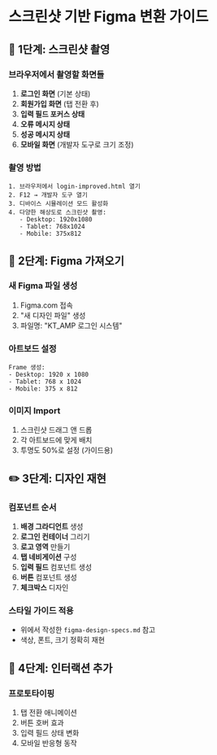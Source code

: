 # 스크린샷 기반 Figma 변환 가이드

## 📸 **1단계: 스크린샷 촬영**

### **브라우저에서 촬영할 화면들**
1. **로그인 화면** (기본 상태)
2. **회원가입 화면** (탭 전환 후)
3. **입력 필드 포커스 상태**
4. **오류 메시지 상태**
5. **성공 메시지 상태**
6. **모바일 화면** (개발자 도구로 크기 조정)

### **촬영 방법**
```
1. 브라우저에서 login-improved.html 열기
2. F12 → 개발자 도구 열기
3. 디바이스 시뮬레이션 모드 활성화
4. 다양한 해상도로 스크린샷 촬영:
   - Desktop: 1920x1080
   - Tablet: 768x1024  
   - Mobile: 375x812
```

## 🎯 **2단계: Figma 가져오기**

### **새 Figma 파일 생성**
1. Figma.com 접속
2. "새 디자인 파일" 생성
3. 파일명: "KT_AMP 로그인 시스템"

### **아트보드 설정**
```
Frame 생성:
- Desktop: 1920 x 1080
- Tablet: 768 x 1024
- Mobile: 375 x 812
```

### **이미지 Import**
1. 스크린샷 드래그 앤 드롭
2. 각 아트보드에 맞게 배치
3. 투명도 50%로 설정 (가이드용)

## ✏️ **3단계: 디자인 재현**

### **컴포넌트 순서**
1. **배경 그라디언트** 생성
2. **로그인 컨테이너** 그리기
3. **로고 영역** 만들기
4. **탭 네비게이션** 구성
5. **입력 필드** 컴포넌트 생성
6. **버튼** 컴포넌트 생성
7. **체크박스** 디자인

### **스타일 가이드 적용**
- 위에서 작성한 `figma-design-specs.md` 참고
- 색상, 폰트, 크기 정확히 재현

## 🔄 **4단계: 인터랙션 추가**

### **프로토타이핑**
1. 탭 전환 애니메이션
2. 버튼 호버 효과
3. 입력 필드 상태 변화
4. 모바일 반응형 동작









